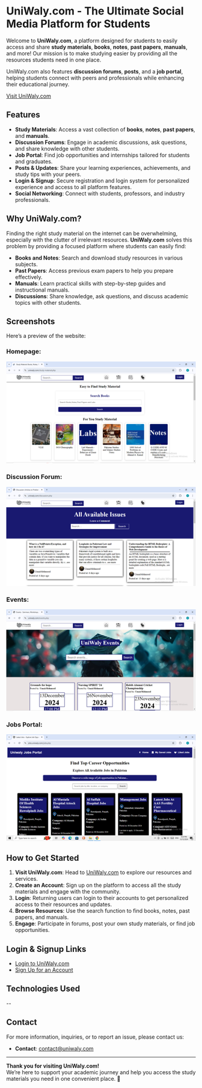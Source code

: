 # UniWaly.com - The Ultimate Social Media Platform for Students

Welcome to **UniWaly.com**, a platform designed for students to easily access and share **study materials**, **books**, **notes**, **past papers**, **manuals**, and more! Our mission is to make studying easier by providing all the resources students need in one place. 

UniWaly.com also features **discussion forums**, **posts**, and a **job portal**, helping students connect with peers and professionals while enhancing their educational journey.

[Visit UniWaly.com](https://uniwaly.com)

## Features

- **Study Materials**: Access a vast collection of **books**, **notes**, **past papers**, and **manuals**.
- **Discussion Forums**: Engage in academic discussions, ask questions, and share knowledge with other students.
- **Job Portal**: Find job opportunities and internships tailored for students and graduates.
- **Posts & Updates**: Share your learning experiences, achievements, and study tips with your peers.
- **Login & Signup**: Secure registration and login system for personalized experience and access to all platform features.
- **Social Networking**: Connect with students, professors, and industry professionals.

## Why UniWaly.com?

Finding the right study material on the internet can be overwhelming, especially with the clutter of irrelevant resources. **UniWaly.com** solves this problem by providing a focused platform where students can easily find:

- **Books and Notes**: Search and download study resources in various subjects.
- **Past Papers**: Access previous exam papers to help you prepare effectively.
- **Manuals**: Learn practical skills with step-by-step guides and instructional manuals.
- **Discussions**: Share knowledge, ask questions, and discuss academic topics with other students.

## Screenshots

Here’s a preview of the website:

### Homepage:
![UniWaly Homepage](https://github.com/studenthub0/uniwaly/blob/screenshot/screenshot/book.png)

### Discussion Forum:
![Discussion Forum](https://github.com/studenthub0/uniwaly/blob/screenshot/screenshot/disscussion.png)

### Events:
![Job Portal](https://github.com/studenthub0/uniwaly/blob/screenshot/screenshot/events.png)

### Jobs Portal:
![Job Portal](https://github.com/studenthub0/uniwaly/blob/screenshot/screenshot/jobs.png)

## How to Get Started

1. **Visit UniWaly.com**: Head to [UniWaly.com](https://uniwaly.com) to explore our resources and services.
2. **Create an Account**: Sign up on the platform to access all the study materials and engage with the community.
3. **Login**: Returning users can login to their accounts to get personalized access to their resources and updates.
4. **Browse Resources**: Use the search function to find books, notes, past papers, and manuals.
5. **Engage**: Participate in forums, post your own study materials, or find job opportunities.

## Login & Signup Links

- [Login to UniWaly.com](https://uniwaly.com/login.php)
- [Sign Up for an Account](https://uniwaly.com/signup.php)

## Technologies Used

--

## Contact

For more information, inquiries, or to report an issue, please contact us:

- **Contact**: [contact@uniwaly.com](https://www.uniwaly.com/report_forms/report.php?reporttype=feedback)


---

**Thank you for visiting UniWaly.com!**  
We’re here to support your academic journey and help you access the study materials you need in one convenient place. 🚀
